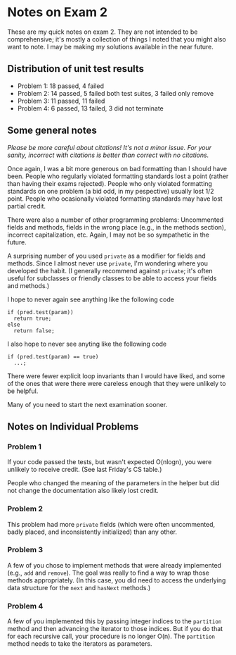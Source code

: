 Notes on Exam 2
===============

These are my quick notes on exam 2.  They are not intended to be 
comprehensive; it's mostly a collection of things I noted that you
might also want to note.  I may be making my solutions available
in the near future.

Distribution of unit test results
----------------------------------

* Problem 1: 18 passed, 4 failed
* Problem 2: 14 passed, 5 failed both test suites, 3 failed only remove
* Problem 3: 11 passed, 11 failed
* Problem 4: 6 passed, 13 failed, 3 did not terminate

Some general notes
------------------

*Please be more careful about citations!  It's not a minor issue.  For
your sanity, incorrect with citations is better than correct with no
citations.*

Once again, I was a bit more generous on bad formatting than I should
have been.  People who regularly violated formatting standards lost a
point (rather than having their exams rejected).  People who only violated
formatting standards on one problem (a bid odd, in my pespective) usually
lost 1/2 point.  People who ocasionally violated formatting standards
may have lost partial credit.

There were also a number of other programming problems: Uncommented fields
and methods, fields in the wrong place (e.g., in the methods section),
incorrect capitalization, etc.  Again, I may not be so sympathetic in
the future.

A surprising number of you used `private` as a modifier for fields and
methods.  Since I almost never use `private`, I'm wondering where you
developed the habit.  (I generally recommend against `private`; it's
often useful for subclasses or friendly classes to be able to access
your fields and methods.)

I hope to never again see anything like the following code

    if (pred.test(param))
      return true;
    else
      return false;

I also hope to never see anyting like the following code

    if (pred.test(param) == true)
      ...;

There were fewer explicit loop invariants than I would have liked, and
some of the ones that were there were careless enough that they were
unlikely to be helpful.

Many of you need to start the next examination sooner.

Notes on Individual Problems
----------------------------

### Problem 1

If your code passed the tests, but wasn't expected O(nlogn), you were
unlikely to receive credit.  (See last Friday's CS table.)

People who changed the meaning of the parameters in the helper but did
not change the documentation also likely lost credit.

### Problem 2

This problem had more `private` fields (which were often uncommented,
badly placed, and inconsistently initialized) than any other.

### Problem 3

A few of you chose to implement methods that were already implemented
(e.g., `add` and `remove`).  The goal was really to find a way to wrap
those methods appropriately.  (In this case, you did need to access the
underlying data structure for the `next` and `hasNext` methods.)

### Problem 4

A few of you implemented this by passing integer indices to the 
`partition` method and then advancing the iterator to those
indices.  But if you do that for each recursive call, your procedure
is no longer O(n).  The `partition` method needs to take the iterators
as parameters.
